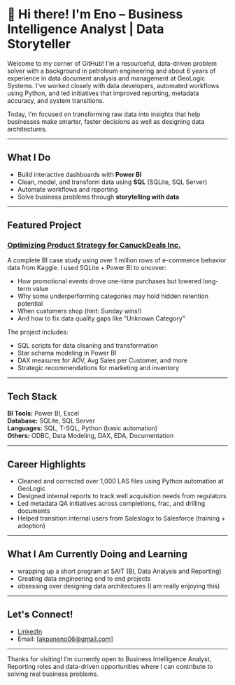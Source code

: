 # 👋 Hi there! I'm Eno – Business Intelligence Analyst | Data Storyteller

Welcome to my corner of GitHub! I'm a resourceful, data-driven problem solver with a background in petroleum engineering and about 6 years of experience in data document analysis and management at GeoLogic Systems. I've worked closely with data developers, automated workflows using Python, and led initiatives that improved reporting, metadata accuracy, and system transitions.

Today, I'm focused on transforming raw data into insights that help businesses make smarter, faster decisions as well as designing data architectures.

---

## What I Do
- Build interactive dashboards with **Power BI**
- Clean, model, and transform data using **SQL** (SQLite, SQL Server)
- Automate workflows and reporting
- Solve business problems through **storytelling with data**

---

## Featured Project

### [Optimizing Product Strategy for CanuckDeals Inc.]([(https://github.com/Eno-The-Analyst/canuckdeals-sales-analysis))
A complete BI case study using over 1 million rows of e-commerce behavior data from Kaggle. I used SQLite + Power BI to uncover:
- How promotional events drove one-time purchases but lowered long-term value
- Why some underperforming categories may hold hidden retention potential
- When customers shop (hint: Sunday wins!)
- And how to fix data quality gaps like “Unknown Category”

The project includes:
- SQL scripts for data cleaning and transformation
- Star schema modeling in Power BI
- DAX measures for AOV, Avg Sales per Customer, and more
- Strategic recommendations for marketing and inventory

---

## Tech Stack

**BI Tools:** Power BI, Excel  
**Database:** SQLite, SQL Server  
**Languages:** SQL, T-SQL, Python (basic automation)  
**Others:** ODBC, Data Modeling, DAX, EDA, Documentation

---

## Career Highlights

- Cleaned and corrected over 1,000 LAS files using Python automation at GeoLogic
- Designed internal reports to track well acquisition needs from regulators
- Led metadata QA initiatives across completions, frac, and drilling documents
- Helped transition internal users from Saleslogix to Salesforce (training + adoption)

---

## What I Am Currently Doing and Learning
- wrapping up a short program at SAIT (BI, Data Analysis and Reporting)
- Creating data engineering end to end projects
- obsessing over designing data architectures (I am really enjoying this)

---

## Let's Connect!

- [LinkedIn](https://www.linkedin.com/in/enoudobi/)
- Email: [akpaneno06@gmail.com]

---

Thanks for visiting! I’m currently open to Business Intelligence Analyst, Reporting roles and data-driven opportunities where I can contribute to solving real business problems.
